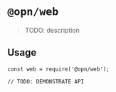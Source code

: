 # `@opn/web`

> TODO: description

## Usage

```
const web = require('@opn/web');

// TODO: DEMONSTRATE API
```
